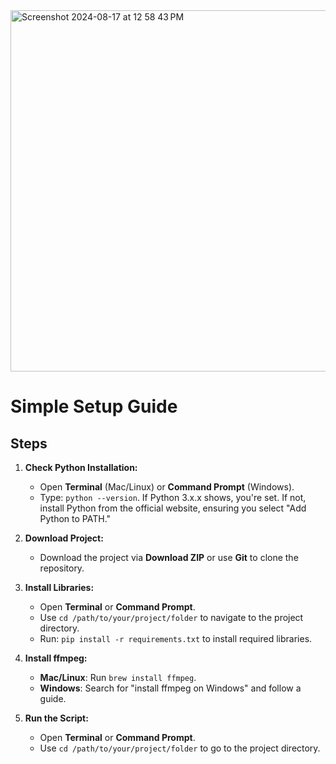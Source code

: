 <img width="578" alt="Screenshot 2024-08-17 at 12 58 43 PM" src="https://github.com/user-attachments/assets/9d232ba7-440a-48d7-ad3c-dd8f96ac948a">

# Simple Setup Guide

## Steps

1. **Check Python Installation:**
   - Open **Terminal** (Mac/Linux) or **Command Prompt** (Windows).
   - Type: `python --version`. If Python 3.x.x shows, you're set. If not, install Python from the official website, ensuring you select "Add Python to PATH."

2. **Download Project:**
   - Download the project via **Download ZIP** or use **Git** to clone the repository.

3. **Install Libraries:**
   - Open **Terminal** or **Command Prompt**.
   - Use `cd /path/to/your/project/folder` to navigate to the project directory.
   - Run: `pip install -r requirements.txt` to install required libraries.

4. **Install ffmpeg:**
   - **Mac/Linux**: Run `brew install ffmpeg`.
   - **Windows**: Search for "install ffmpeg on Windows" and follow a guide.

5. **Run the Script:**
   - Open **Terminal** or **Command Prompt**.
   - Use `cd /path/to/your/project/folder` to go to the project directory.
   
